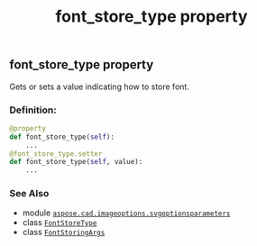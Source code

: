 ﻿---
title: font_store_type property
second_title: Aspose.CAD for Python via .NET API References
description: 
type: docs
weight: 60
url: /python-net/aspose.cad.imageoptions.svgoptionsparameters/fontstoringargs/font_store_type/
is_root: false
---

## font_store_type property


Gets or sets a value indicating how to store font.
### Definition:
```python
@property
def font_store_type(self):
    ...
@font_store_type.setter
def font_store_type(self, value):
    ...
```

### See Also
* module [`aspose.cad.imageoptions.svgoptionsparameters`](../../)
* class [`FontStoreType`](/cad/python-net/aspose.cad.imageoptions.svgoptionsparameters/fontstoretype)
* class [`FontStoringArgs`](/cad/python-net/aspose.cad.imageoptions.svgoptionsparameters/fontstoringargs)
